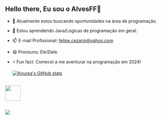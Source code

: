 ## Hello there, Eu sou o AlvesFF👋


- 🔭 Atualmente estou buscando oportunidades na área de programação.
- 🌱 Estou aprendendo Java/Lógicas de programação em geral.
- 📫 E-mail Profissional: felipe.cezario@yahoo.com
- 😄 Pronouns: Ele/Dele.
- ⚡ Fun fact: Comecei a me aventurar na programação em 2024!

    [![Anurag's GitHub stats](https://github-readme-stats.vercel.app/api?username=AlvesFF&show_icons=true&theme=radical)](https://github.com/anuraghazra/github-readme-stats)
<div style="display: inline_block"><br>
  <img align=center height=50 length=60 src="https://cdn.jsdelivr.net/gh/devicons/devicon@latest/icons/java/java-original.svg" />
</div>  

##

<div>
  <a href="https://www.linkedin.com/in/felipe-cezario-a97b04265/" target="_blank"><img src="https://img.shields.io/badge/-LinkedIn-%230077B5?style=for-the-badge&logo=linkedin&logoColor=white" target="_blank"></a> 
</div>


